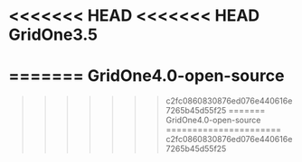 <<<<<<< HEAD
<<<<<<< HEAD
GridOne3.5
==========
=======
GridOne4.0-open-source
======================
>>>>>>> c2fc0860830876ed076e440616e7265b45d55f25
=======
GridOne4.0-open-source
======================
>>>>>>> c2fc0860830876ed076e440616e7265b45d55f25
